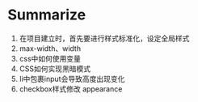 # Summarize

1. 在项目建立时，首先要进行样式标准化，设定全局样式
2. max-width、width
3. css中如何使用变量
4. CSS如何实现黑暗模式
5. li中包裹input会导致高度出现变化
6. checkbox样式修改 appearance